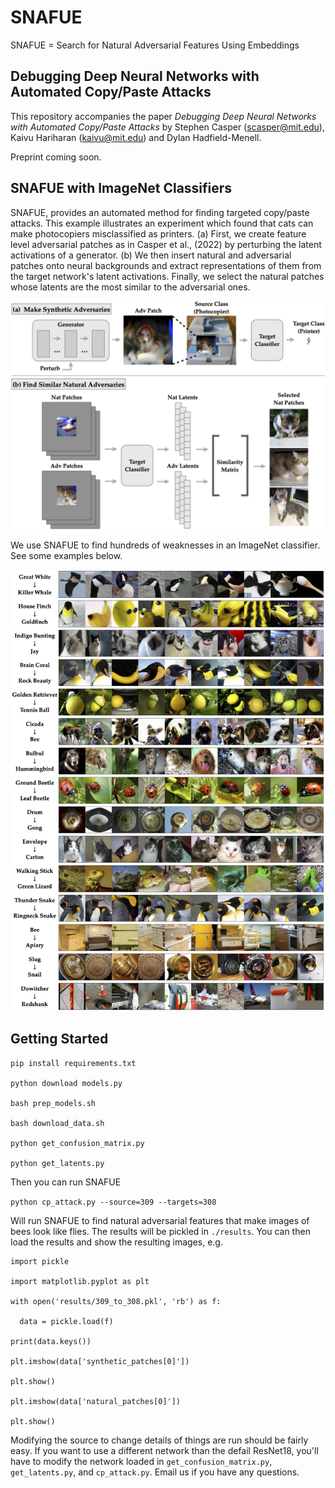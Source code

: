 # SNAFUE

SNAFUE = Search for Natural Adversarial Features Using Embeddings 

## Debugging Deep Neural Networks with Automated Copy/Paste Attacks

This repository accompanies the paper *Debugging Deep Neural Networks with Automated Copy/Paste Attacks* by Stephen Casper (scasper@mit.edu), Kaivu Hariharan (kaivu@mit.edu) and Dylan Hadfield-Menell. 

Preprint coming soon.

## SNAFUE with ImageNet Classifiers

SNAFUE, provides an automated method for finding targeted copy/paste attacks. This example illustrates an experiment which found that cats can make photocopiers misclassified as printers. (a) First, we create feature level adversarial patches as in Casper et al., (2022) by perturbing the latent activations of a generator. (b) We then insert natural and adversarial patches onto neural backgrounds and extract representations of them from the target network's latent activations. Finally, we select the natural patches whose latents are the most similar to the adversarial ones.

![snafue diagram](figs/diagram.png)

We use SNAFUE to find hundreds of weaknesses in an ImageNet classifier. See some examples below. 

![examples](figs/nat_examples.png)

## Getting Started

```
pip install requirements.txt

python download models.py

bash prep_models.sh

bash download_data.sh

python get_confusion_matrix.py

python get_latents.py
```

Then you can run SNAFUE

```python cp_attack.py --source=309 --targets=308```

Will run SNAFUE to find natural adversarial features that make images of bees look like flies. The results will be pickled in ```./results```. You can then load the results and show the resulting images, e.g.

```
import pickle

import matplotlib.pyplot as plt

with open('results/309_to_308.pkl', 'rb') as f:

  data = pickle.load(f)
  
print(data.keys())

plt.imshow(data['synthetic_patches[0]'])

plt.show()

plt.imshow(data['natural_patches[0]'])

plt.show()

```

Modifying the source to change details of things are run should be fairly easy. If you want to use a different network than the defail ResNet18, you'll have to modify the network loaded in ```get_confusion_matrix.py```, ```get_latents.py```, and ```cp_attack.py```. Email us if you have any questions. 
